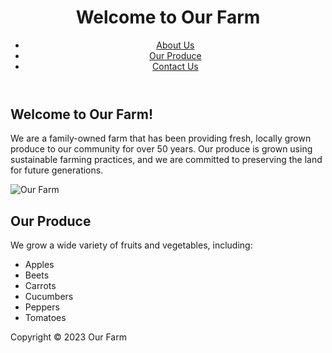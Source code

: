<!DOCTYPE html>
<html>
  <head>
    <title>Welcome to Our Farm</title>
    <link rel="stylesheet" href="styles.css">
  </head>
  <body>
    <header>
      <h1>Welcome to Our Farm</h1>
      <nav>
        <ul>
          <li><a href="about.html">About Us</a></li>
          <li><a href="produce.html">Our Produce</a></li>
          <li><a href="contact.html">Contact Us</a></li>
        </ul>
      </nav>
    </header>
    <main>
      <h2>Welcome to Our Farm!</h2>
      <p>We are a family-owned farm that has been providing fresh, locally grown produce to our community for over 50 years. Our produce is grown using sustainable farming practices, and we are committed to preserving the land for future generations.</p>
      <img src="farm.jpg" alt="Our Farm">
      <h2>Our Produce</h2>
      <p>We grow a wide variety of fruits and vegetables, including: </p>
      <ul>
        <li>Apples</li>
        <li>Beets</li>
        <li>Carrots</li>
        <li>Cucumbers</li>
        <li>Peppers</li>
        <li>Tomatoes</li>
      </ul>
    </main>
    <footer>
      <p>Copyright © 2023 Our Farm</p>
    </footer>
    <script src="scripts.js"></script>
  </body>
</html>
